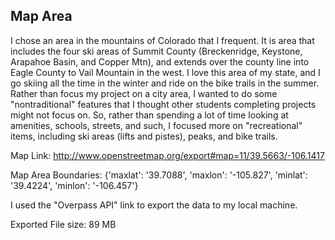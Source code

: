 ## Map Area

I chose an area in the mountains of Colorado that I frequent.  It is area that includes the four ski areas of Summit County (Breckenridge, Keystone, Arapahoe Basin, and Copper Mtn), and extends over the county line into Eagle County to Vail Mountain in the west.  I love this area of my state, and I go skiing all the time in the winter and ride on the bike trails in the summer.  Rather than focus my project on a city area, I wanted to do some "nontraditional" features that I thought other students completing projects might not focus on.  So, rather than spending a lot of time looking at amenities, schools, streets, and such, I focused more on "recreational" items, including ski areas (lifts and pistes), peaks, and bike trails. 

Map Link: http://www.openstreetmap.org/export#map=11/39.5663/-106.1417

Map Area Boundaries:
{'maxlat': '39.7088',
 'maxlon': '-105.827',
 'minlat': '39.4224',
 'minlon': '-106.457'}

I used the "Overpass API" link to export the data to my local machine.

Exported File size: 89 MB